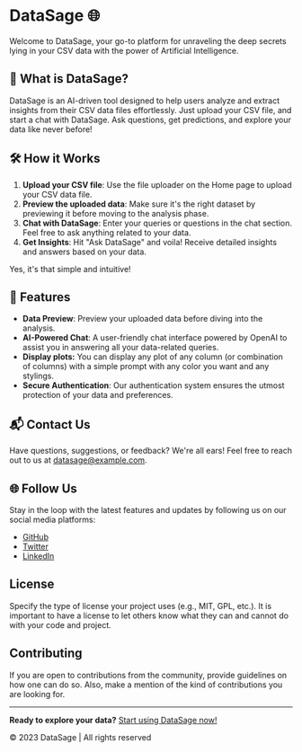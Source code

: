 # DataSage 🌐

Welcome to DataSage, your go-to platform for unraveling the deep secrets lying in your CSV data with the power of Artificial Intelligence.

## 🤔 What is DataSage?

DataSage is an AI-driven tool designed to help users analyze and extract insights from their CSV data files effortlessly. Just upload your CSV file, and start a chat with DataSage. Ask questions, get predictions, and explore your data like never before!

## 🛠 How it Works

1. **Upload your CSV file**: Use the file uploader on the Home page to upload your CSV data file.
2. **Preview the uploaded data**: Make sure it's the right dataset by previewing it before moving to the analysis phase.
3. **Chat with DataSage**: Enter your queries or questions in the chat section. Feel free to ask anything related to your data.
4. **Get Insights**: Hit "Ask DataSage" and voila! Receive detailed insights and answers based on your data.

Yes, it's that simple and intuitive!

## 🌟 Features

- **Data Preview**: Preview your uploaded data before diving into the analysis.
- **AI-Powered Chat**: A user-friendly chat interface powered by OpenAI to assist you in answering all your data-related queries.
- **Display plots:** You can display any plot of any column (or combination of columns) with a simple prompt with any color you want and any stylings.
- **Secure Authentication**: Our authentication system ensures the utmost protection of your data and preferences.

## 📬 Contact Us

Have questions, suggestions, or feedback? We're all ears! Feel free to reach out to us at [datasage@example.com](mailto:datasage@example.com).

## 🌐 Follow Us

Stay in the loop with the latest features and updates by following us on our social media platforms:

- [GitHub](your-github-url-here)
- [Twitter](your-twitter-url-here)
- [LinkedIn](your-linkedin-url-here)

## License

Specify the type of license your project uses (e.g., MIT, GPL, etc.). It is important to have a license to let others know what they can and cannot do with your code and project.

## Contributing

If you are open to contributions from the community, provide guidelines on how one can do so. Also, make a mention of the kind of contributions you are looking for.

---

**Ready to explore your data?** [Start using DataSage now!](link-to-your-app)

© 2023 DataSage | All rights reserved
